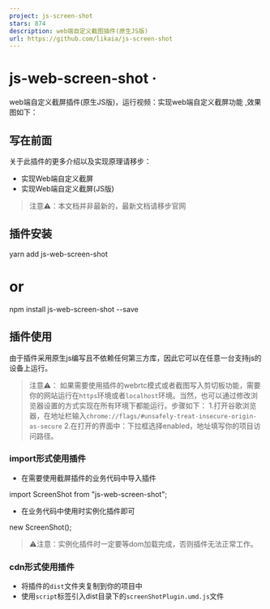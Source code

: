 ```yaml
---
project: js-screen-shot
stars: 874
description: web端自定义截图插件(原生JS版)
url: https://github.com/likaia/js-screen-shot
---
```


js-web-screen-shot ·
====================

web端自定义截屏插件(原生JS版)，运行视频：实现web端自定义截屏功能 ,效果图如下：

写在前面
----

关于此插件的更多介绍以及实现原理请移步：

-   实现Web端自定义截屏
-   实现Web端自定义截屏(JS版)

> 注意⚠️：本文档并非最新的，最新文档请移步官网

插件安装
----

yarn add js-web-screen-shot

# or

npm install js-web-screen-shot --save

插件使用
----

由于插件采用原生js编写且不依赖任何第三方库，因此它可以在任意一台支持js的设备上运行。

> 注意⚠️： 如果需要使用插件的webrtc模式或者截图写入剪切板功能，需要你的网站运行在`https`环境或者`localhost`环境。当然，也可以通过修改浏览器设置的方式实现在所有环境下都能运行。步骤如下： 1.打开谷歌浏览器，在地址栏输入`chrome://flags/#unsafely-treat-insecure-origin-as-secure` 2.在打开的界面中：下拉框选择enabled，地址填写你的项目访问路径。

### import形式使用插件

-   在需要使用截屏插件的业务代码中导入插件

import ScreenShot from "js-web-screen-shot";

-   在业务代码中使用时实例化插件即可

new ScreenShot();

> ⚠️注意：实例化插件时一定要等dom加载完成，否则插件无法正常工作。

### cdn形式使用插件

-   将插件的`dist`文件夹复制到你的项目中
-   使用`script`标签引入dist目录下的`screenShotPlugin.umd.js`文件

<script src\="./screenShotPlugin.umd.js"\></script\>

-   在业务代码中使用时实例化插件即可

    // 截图确认按钮回调函数
    const callback \= ({base64, cutInfo})\=>{
      console.log(base64, cutInfo);
    }
    // 截图取消时的回调函数
    const closeFn \= ()\=>{
      console.log("截图窗口关闭");
    }
    new screenShotPlugin({enableWebRtc: true, completeCallback: callback,closeCallback: closeFn});

> ⚠️注意：实例化插件时一定要等dom加载完成，否则插件无法正常工作。

### electron环境下使用插件

由于electron环境下无法直接调用webrtc来获取屏幕流，因此需要调用者自己稍作处理，具体做法如下所示：

-   直接获取设备的窗口，主线程发送一个IPC消息handle

// electron主线程
import { desktopCapturer, webContents } from "electron";

// 修复electron18.0.0-beta.5 之后版本的BUG: 无法获取当前程序页面视频流
const selfWindws \= async () \=>
        await Promise.all(
                webContents
                        .getAllWebContents()
                        .filter(item \=> {
                          const win \= BrowserWindow.fromWebContents(item);
                          return win && win.isVisible();
                        })
                        .map(async item \=> {
                          const win \= BrowserWindow.fromWebContents(item);
                          const thumbnail \= await win?.capturePage();
                          // 当程序窗口打开DevTool的时候  也会计入
                          return {
                            name:
                                    win?.getTitle() + (item.devToolsWebContents \=== null ? "" : "-dev"), // 给dev窗口加上后缀
                            id: win?.getMediaSourceId(),
                            thumbnail,
                            display\_id: "",
                            appIcon: null
                          };
                        })
        );

// 获取设备窗口信息
ipcMain.handle("IPC消息名称", async (\_event, \_args) \=> {
  return \[
    ...(await desktopCapturer.getSources({ types: \["window", "screen"\] })),
    ...(await selfWindws())
  \];
});

-   渲染线程(前端)发送消息封装处理(相应写法自己调整)

// xxx.ts
export const getDesktopCapturerSource \= async () \=> {
  return await window.electron.ipcRenderer.invoke<Electron.DesktopCapturerSource\[\]\>("IPC消息名称", \[\]);
}

-   获取指定窗口的媒体流

// yyy.ts
export function getInitStream(source: any): Promise<MediaStream | null\> {
    return new Promise((resolve, \_reject) \=> {
        // 获取指定窗口的媒体流
        // 此处遵循的是webRTC的接口类型  暂时TS类型没有支持  只能断言成any
        (navigator.mediaDevices as any).getUserMedia({
            audio: false,
            video: {
                mandatory: {
                    chromeMediaSource: 'desktop',
                    chromeMediaSourceId: source.id
                },
            }
        }).then((stream: MediaStream) \=> {
            resolve(stream);
        }).catch((error: any) \=> {
            console.log(error);
            resolve(null);
        })
    });
}

-   前端调用设备窗口信息

import { getDesktopCapturerSource } from "xxx.ts";
import { getInitStream } from "yyy.ts";
import ScreenShot from "js-web-screen-shot";

export const doScreenShot \= async ()\=>{
  // 下面这两块自己考虑  
  const sources \= await getDesktopCapturerSource(); // 这里返回的是设备上的所有窗口信息
  // 这里可以对\`sources\`数组下面id进行判断  找到当前的electron窗口  这里为了简单直接拿了第一个
  const stream \= await getInitStream(sources\[0\]);

  new ScreenShot({
    enableWebRtc: true, // 启用webrtc
    screenFlow: stream!, // 传入屏幕流数据
    level: 999,
  });
}

> 感谢 @Vanisper 提供的在electron环境下使用本插件的兼容思路。

### electron示例代码

如果你看完上个章节的使用方法，依然不是很理解的话，这里准备了一份在electron环境下使用本插件的demo，请移步electron-js-web-screen-shot-demo。

### 兼容移动端

插件对触屏设备做了兼容处理，如果你是pc端的触屏设备可以支持webrtc模式，如果是移动端那么就只能使用html2canvas模式。

import ScreenShot from "js-web-screen-shot";

const config \= {
    enableWebRtc: false
};
const screenShotHandler \= new ScreenShot(config);

<!DOCTYPE html\>
<html lang\="zh-CN"\>
<head\>
<!--禁止移动端浏览器的缩放-->
<meta name\="viewport" content\="user-scalable=no"\>
</head\>
<body\>
/body\>
</html\>

> 注意：在移动端使用时，需要在head标签里禁止浏览器的缩放行为，否则就会出现在使用撤销功能时，多次双击造成界面放大问题。

### Vue项目下使用乱码问题

当你vue项目中使用h2c模式进行截图时，画布左上角可能会出现一些奇怪的字符，这是由于`noscript`标签导致的，将其删除即可。

### 参数说明

截图插件有一个可选参数，它接受一个对象，对象每个key的作用如下:

-   `enableWebRtc` 是否启用webrtc，值为`boolean`类型，值为`false`则使用`html2canvas`来截图
-   `screenFlow` 设备提供的屏幕流数据(用于electron环境下自己传入的视频流数据)，需要将**enableWebRtc**属性设为`true`
-   `completeCallback` 截图完成回调函数，值为`Function`类型，最右侧的对号图标点击后会将图片的base64地址与裁剪信息回传给你定义的函数，如果不传的话则会将这些数据放到`sessionStorage`中，你可以通过下述方式拿到他：

sessionStorage.getItem("screenShotImg");

-   `closeCallback` 截图关闭回调函数，值为`Function`类型。
-   `triggerCallback` 截图响应回调函数，值为`Function`类型，使用html2canvas截屏时，页面图片过多时响应会较慢；使用webrtc截屏时用户点了分享，该函数为响应完成后触发的事件。回调函数返回一个对象，类型为: `{code: number,msg: string, displaySurface: string | null,displayLabel: string | null}`，code为0时代表截图加载完成，displaySurface返回的的是当前选择的窗口类型，displayLabel返回的是当前选择的标签页标识，浏览器不支持时此值为null。
-   `cancelCallback` 取消分享回到函数，值为`Function`类型，使用webrtc模式截屏时，用户点了取消或者浏览器不支持时所触发的事件。回调函数返回一个对象，类型为：`{code: number,msg: string, errorInfo: string}`，code为-1时代表用户未授权或者浏览器不支持webrtc。
-   `saveCallback` 保存截图回调函数，值为`Function`类型。回调函数中返回两个参数：
    -   `code` 状态码，number类型，为0时代表保存成功
    -   `msg` 消息码，string类型。
-   `level` 截图容器层级，值为number类型。
-   `cutBoxBdColor` 裁剪区域边框像素点颜色，值为string类型。
-   `maxUndoNum` 最大可撤销次数, 值为number类型
-   `canvasWidth` 画布宽度，值为number类型，必须与高度一起设置，单独设置无效。
-   `canvasHeight` 画布高度，值为number类型，必须与宽度一起设置，单独设置无效。
-   `position` 截图容器位置，值为`{left?: number, top?: number}`类型
-   `clickCutFullScreen` 单击截全屏启用状态,值为`boolean`类型， 默认为`false`
-   `hiddenToolIco` 需要隐藏的截图工具栏图标，值为`Object`类型，默认为`{}`。传你需要隐藏的图标名称，将值设为`true`即可，除关闭图标外，其他图标均可隐藏。可隐藏的key如下所示：
    -   `square` 矩形绘制
    -   `round` 圆形绘制
    -   `rightTop` 箭头绘制
    -   `brush` 涂鸦
    -   `mosaicPen`马赛克工具
    -   `text` 文本工具
    -   `separateLine` 分割线
    -   `save` 下载图片
    -   `undo` 撤销工具
    -   `confirm` 保存图片
-   `showScreenData` 截图组件加载完毕后，是否显示截图内容至canvas画布内，值为`boolean`类型，默认为`false`。
-   `customRightClickEvent` 自定义容器的右键点击事件，值为`Object`类型，接受2个参数：
    -   `state` 是否拦截右键点击，值为boolean类型，默认为`false`。
    -   `handleFn` 拦截后的事件处理函数，该属性为可选项，如果不传，默认行为是销毁组件。
-   `imgSrc` 截图内容，如果你已经通过其他方式获取到了屏幕内容（例如`electron`环境），那么可以将获取到的内容传入，此时插件将使用你传进来的图片，值为`string`类型（可以为图片`url`地址或者`base64`），默认为`null`。
-   `loadCrossImg` 是否加载跨域图片，值为`boolean`类型，默认为`false`。
-   `proxyUrl` 代理服务器地址，值为`string`类型，默认为""
-   `screenShotDom` 需要进行截图的容器，值为`HTMLElement`类型，默认使用的是`body`。
-   `useRatioArrow` 是否使用等比例箭头, 默认为false(递增变粗的箭头)。
-   `imgAutoFit` 是否开启图片自适应, 默认为false。如果自定义了截图内容，浏览器的缩放比例不为100%时，可以设置此参数来修复图片与蒙板大小不一致的问题。
-   `cropBoxInfo` 初始裁剪框，值为`{ x: number; y: number; w: number; h: number }`类型，默认不加载。
-   `wrcReplyTime` webrtc模式捕捉屏幕时的响应时间，值为`number`类型，默认为500ms。
-   `wrcImgPosition` webrtc模式下是否需要对图像进行裁剪，值为`{ x: number; y: number; w: number; h: number }`类型，默认为不裁剪。
-   `noScroll` 截图容器是否可滚动，值为`boolean`类型，默认为`true`。
-   `maskColor` 蒙层颜色，值为`{ r: number; g: number; b: number; a: number }`类型,默认为:`{ r: 0; g: 0; b: 0; a: 0.6 }`
-   `toolPosition` 工具栏展示位置，值为`string`类型，默认为居中展示，提供三个选项：
    -   `left` 左对齐于裁剪框
    -   `center` 居中对齐于裁剪框
    -   `right` 右对齐于裁剪框
-   `writeBase64` 是否将截图内容写入剪切板，值为`boolean`类型，默认为`true`
-   `wrcWindowMode` 是否启用窗口截图模式，值为`boolean`类型，默认为`false`，即当前标签页截图。如果标签页截图的内容有滚动条或者底部有空缺，可以考虑启用此模式。
-   `hiddenScrollBar` 是否隐藏滚动条，用webrtc模式截图时chrome 112版本的浏览器在部分系统下会挤压出现滚动条，如果出现你可以尝试通过此参数来进行修复。值为`Object`类型，有4个属性：
    -   `state: boolean`; 启用状态, 默认为`false`
    -   `fillState?: boolean`; 填充状态，默认为`false`
    -   `color?: string`; 填充层颜色，滚动条隐藏后可能会出现空缺，需要进行填充，默认填充色为黑色。
    -   `fillWidth?: number`; 填充层宽度，默认为截图容器的宽度
    -   `fillHeight?: number`; 填充层高度，默认为空缺区域的高度

> 使用当前标签页进行截图相对而言用户体验是最好的，但是因为`chrome 112`版本的bug会造成页面内容挤压导致截取到的内容不完整，因此只能采用其他方案来解决此问题了。`wrcWindowMode`和`hiddenScrollBar`都可以解决这个问题。
> 
> -   `wrcWindowMode`方案会更完美些，但是用户授权时会出现其他的应用程序选项，用户体验会差一些
> -   `hiddenScrollBar`方案还是采用标签页截图，但是会造成内容挤压，底部出现空白。
> 
> 两种方案的优点与缺点讲完了，最好的办法还是希望`chrome`能在之后的版本更新中修复此问题。

> 上述类型中的`?:`为ts中的可选类型，意思为：这个key是可选的，如果需要就传，不需要就不传。

> imgSrc是url时，如果图片资源跨域了，必须让图片服务器允许跨域才能正常加载。同样的loadCrossImg设置为true时，图片资源跨域了也需要让图片服务器允许跨域。

### 快捷键监听

插件容器监听了三个快捷键，如下所示：

-   `Esc`，按下键盘上的esc键时，等同于点了工具栏的关闭图标。
-   `Enter`，按下键盘上的enter键时，等同于点了截图工具栏的确认图标。
-   `Ctrl/Command + z`，按下这两个组合键时，等同于点了截图工具栏的撤销图标。

### 额外提供的API

插件暴露了一些内部变量出来，便于调用者根据自己的需求进行修改。

#### getCanvasController

该函数用于获取截图容器的DOM，返回值为`HTMLCanvasElement`类型。

示例代码：

import ScreenShot from "js-web-screen-shot";

const screenShotHandler \= new ScreenShot();
const canvasDom \= screenShotHandler.getCanvasController();

> 注意：如果截图容器尚未加载完毕，获取到的内容可能为null。

#### destroyComponents

该函数用于销毁截图容器，无返回值。

示例代码：

import ScreenShot from "js-web-screen-shot";

const screenShotHandler \= new ScreenShot();
screenShotHandler.destroyComponents()

#### completeScreenshot

该函数用于将框选区域的截图内容写入剪切版，无返回值。

该方法可以跟`cropBoxInfo`参数结合起来实现指定位置的自动截图，截图内容默认写入剪切版内，如果你想拿到截取到的base64内容可以通过`completeCallback`参数拿到，或者直接从sessionStorage中获取。

该回调函数中返回的参数格式如下所示：

-   base64
-   cutInfo 裁剪框位置参数
    -   startX
    -   startY
    -   width
    -   height

示例代码：

      const plugin \= new screenShotPlugin(
        {
          clickCutFullScreen:true,
          wrcWindowMode: true,
          cropBoxInfo:{x:350, y:20, w:300, h:300},
          completeCallback: ({base64, cutInfo}) \=> {
            console.log(base64, cutInfo);
          },
          triggerCallback:() \=> {
            // 截图组件加载完毕调用此方法来完成框选区域的截图
            plugin.completeScreenshot()
          }
        });

> 注意：此方法在1.9.9版本之后不再返回字符串类型的数据，而是返回的对象格式。

### 工具栏图标定制

如果你需要修改截图工具栏的图标，可以通过覆盖元素css类名的方式实现，插件内所有图标的css类名如下所示：

-   square 矩形绘制图标
-   round 圆型绘制图标
-   right-top 箭头绘制图标
-   brush 画笔工具
-   mosaicPen 马赛克工具
-   text 文本工具
-   save 保存
-   close 关闭
-   undo 撤销
-   confirm 确认

以`square`为例，要修改它的图标，只需要将下述代码添加进你项目代码的样式中即可。

  .square {
    background-image: url("你的图标路径") !important;
    
    &:hover {
      background-image: url("你的图标路径") !important;
    }
    
    &:active {
      background-image: url("你的图标路径") !important;
    }
 }

写在最后
----

至此，插件的所有使用方法就介绍完了，该插件的Vue3版本，请移步：vue-web-screen-shot
